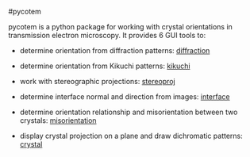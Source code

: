 #pycotem

pycotem is a python package for working with crystal orientations in transmission electron microscopy. It provides 6 GUI tools to:

- determine orientation from diffraction patterns: [diffraction](diffraction.md)

- determine orientation from Kikuchi patterns: [kikuchi](kikuchi.md)

- work with stereographic projections: [stereoproj](stereoproj.md)

- determine interface normal and direction from images: [interface](interface.md)

- determine orientation relationship and misorientation between two crystals: [misorientation](misorientation.md)

- display crystal projection on a plane and draw dichromatic patterns: [crystal](crystal.md)



